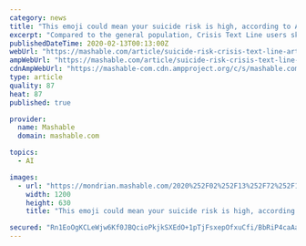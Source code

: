 ```yaml
---
category: news
title: "This emoji could mean your suicide risk is high, according to AI"
excerpt: "Compared to the general population, Crisis Text Line users skew young, low-income, and high-risk, but the AI-generated insights are promising. Lindsey C. McKernan, an assistant professor in the department of psychiatry and behavioral sciences at Vanderbilt University Medical Center who has written about using artificial intelligence in ..."
publishedDateTime: 2020-02-13T00:13:00Z
webUrl: "https://mashable.com/article/suicide-risk-crisis-text-line-artificial-intelligence/"
ampWebUrl: "https://mashable.com/article/suicide-risk-crisis-text-line-artificial-intelligence.amp"
cdnAmpWebUrl: "https://mashable-com.cdn.ampproject.org/c/s/mashable.com/article/suicide-risk-crisis-text-line-artificial-intelligence.amp"
type: article
quality: 87
heat: 87
published: true

provider:
  name: Mashable
  domain: mashable.com

topics:
  - AI

images:
  - url: "https://mondrian.mashable.com/2020%252F02%252F13%252F72%252F17435b513b8a4c138a89d0224c67fa15.26cbf.jpg%252F1200x630.jpg?signature=mTpF80X4nYynlZY7jNCPPH4nBRk="
    width: 1200
    height: 630
    title: "This emoji could mean your suicide risk is high, according to AI"

secured: "Rn1EoOgKCLeWjw6Kf0JBQcioPkjkSXEdO+1pTjFsxepOfxuCfi/BbRiP4caAa17ppdzj2xGrgo7r1jKhMNWxuNFcfx9oe4xs1fmYJF7gguG14TGn1pqk3QTGP2pJ2eN2Mf5PYQplzMo3z1GqnRpHSiqawYdctuzev8iOoU2e1npNuKeuu243cUGrF/Xz+U/BSASN9PTH953tsoWKvqLSFiN0RF2OCilByo4rFNZPDMNoVuR/G81SQcBFZraQGotwJj3XxWo3xXrXpo7ozgjLLifBVdgBucoGQZXRHf7wdTYXfgGi3Lx7DzFtyJ0MwyC6;qQFzWgHRIzGLS8EmgRR/nw=="
---
```


